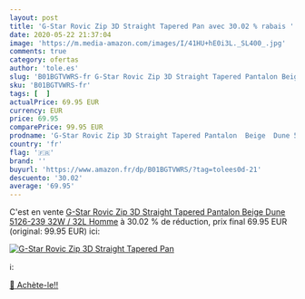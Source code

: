 ```yaml
---
layout: post
title: 'G-Star Rovic Zip 3D Straight Tapered Pan avec 30.02 % rabais '
date: 2020-05-22 21:37:04
image: 'https://m.media-amazon.com/images/I/41HU+hE0i3L._SL400_.jpg'
comments: true
category: ofertas
author: 'tole.es'
slug: 'B01BGTVWRS-fr G-Star Rovic Zip 3D Straight Tapered Pantalon Beige Dune...'
sku: 'B01BGTVWRS-fr'
tags: [  ]
actualPrice: 69.95 EUR
currency: EUR
price: 69.95
comparePrice: 99.95 EUR
prodname: 'G-Star Rovic Zip 3D Straight Tapered Pantalon  Beige  Dune 5126-239   32W / 32L Homme'
country: 'fr'
flag: '🇫🇷'
brand: ''
buyurl: 'https://www.amazon.fr/dp/B01BGTVWRS/?tag=tolees0d-21'
descuento: '30.02'
average: '69.95'
---
```


C'est en vente [G-Star Rovic Zip 3D Straight Tapered Pantalon  Beige  Dune 5126-239   32W / 32L Homme](https://www.amazon.fr/dp/B01BGTVWRS/?tag=tolees0d-21)  à  30.02 % de réduction, prix final  69.95 EUR (original: 99.95 EUR) ici:

[![G-Star Rovic Zip 3D Straight Tapered Pan](https://m.media-amazon.com/images/I/41HU+hE0i3L._SL400_.jpg)](https://www.amazon.fr/dp/B01BGTVWRS/?tag=tolees0d-21)

ℹ️:


[🛒 Achète-le!!](https://www.amazon.fr/dp/B01BGTVWRS/?tag=tolees0d-21)
